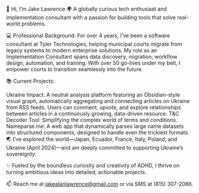👋 Hi, I’m Jake Lawrence
🌍 A globally curious tech enthusiast and implementation consultant with a passion for building tools that solve real-world problems.

💻 Professional Background:
For over 4 years, I’ve been a software consultant at Tyler Technologies, helping municipal courts migrate from legacy systems to modern enterprise solutions. My role as an Implementation Consultant spans data discovery, migration, workflow design, automation, and training. With over 50 go-lives under my belt, I empower courts to transition seamlessly into the future.

📚 Current Projects:

Ukraine Impact: A neutral analysis platform featuring an Obsidian-style visual graph, automatically aggregating and connecting articles on Ukraine from RSS feeds. Users can comment, upvote, and explore relationships between articles in a continuously growing, data-driven resource.
T&C Decoder Tool: Simplifying the complex world of terms and conditions.
Nameparse.me: A web app that dynamically parses large name datasets into structured components, designed to handle even the trickiest formats.
🌏 I’ve explored the world—Japan, Ecuador, France, Italy, Poland, and Ukraine (April 2024)—and am deeply committed to supporting Ukraine’s sovereignty.

✨ Fueled by the boundless curiosity and creativity of ADHD, I thrive on turning ambitious ideas into detailed, actionable projects.

📫 Reach me at jakealanlawrence@gmail.com or via SMS at (815) 307-2086.

<!---
jake0lawrence/jake0lawrence is a ✨ special ✨ repository because its `README.md` (this file) appears on your GitHub profile.
You can click the Preview link to take a look at your changes.
--->
